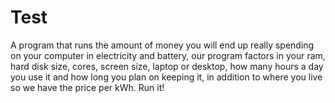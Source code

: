 # Test 
A program that runs the amount of money you will end up really spending on your computer in electricity and battery, our program factors in your ram, hard disk size, cores, screen size, laptop or desktop, how many hours a day you use it
and how long you plan on keeping it, in addition to where you live so we have the price per kWh. Run it!
